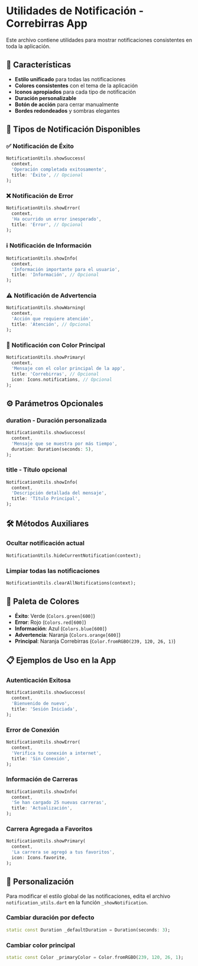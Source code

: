 # Utilidades de Notificación - Correbirras App

Este archivo contiene utilidades para mostrar notificaciones consistentes en toda la aplicación.

## 🎨 **Características**

- **Estilo unificado** para todas las notificaciones
- **Colores consistentes** con el tema de la aplicación
- **Iconos apropiados** para cada tipo de notificación
- **Duración personalizable**
- **Botón de acción** para cerrar manualmente
- **Bordes redondeados** y sombras elegantes

## 📱 **Tipos de Notificación Disponibles**

### ✅ **Notificación de Éxito**
```dart
NotificationUtils.showSuccess(
  context,
  'Operación completada exitosamente',
  title: 'Éxito', // Opcional
);
```

### ❌ **Notificación de Error**
```dart
NotificationUtils.showError(
  context,
  'Ha ocurrido un error inesperado',
  title: 'Error', // Opcional
);
```

### ℹ️ **Notificación de Información**
```dart
NotificationUtils.showInfo(
  context,
  'Información importante para el usuario',
  title: 'Información', // Opcional
);
```

### ⚠️ **Notificación de Advertencia**
```dart
NotificationUtils.showWarning(
  context,
  'Acción que requiere atención',
  title: 'Atención', // Opcional
);
```

### 🎯 **Notificación con Color Principal**
```dart
NotificationUtils.showPrimary(
  context,
  'Mensaje con el color principal de la app',
  title: 'Correbirras', // Opcional
  icon: Icons.notifications, // Opcional
);
```

## ⚙️ **Parámetros Opcionales**

### **duration** - Duración personalizada
```dart
NotificationUtils.showSuccess(
  context,
  'Mensaje que se muestra por más tiempo',
  duration: Duration(seconds: 5),
);
```

### **title** - Título opcional
```dart
NotificationUtils.showInfo(
  context,
  'Descripción detallada del mensaje',
  title: 'Título Principal',
);
```

## 🛠️ **Métodos Auxiliares**

### **Ocultar notificación actual**
```dart
NotificationUtils.hideCurrentNotification(context);
```

### **Limpiar todas las notificaciones**
```dart
NotificationUtils.clearAllNotifications(context);
```

## 🎨 **Paleta de Colores**

- **Éxito**: Verde (`Colors.green[600]`)
- **Error**: Rojo (`Colors.red[600]`)
- **Información**: Azul (`Colors.blue[600]`)
- **Advertencia**: Naranja (`Colors.orange[600]`)
- **Principal**: Naranja Correbirras (`Color.fromRGBO(239, 120, 26, 1)`)

## 📋 **Ejemplos de Uso en la App**

### **Autenticación Exitosa**
```dart
NotificationUtils.showSuccess(
  context,
  'Bienvenido de nuevo',
  title: 'Sesión Iniciada',
);
```

### **Error de Conexión**
```dart
NotificationUtils.showError(
  context,
  'Verifica tu conexión a internet',
  title: 'Sin Conexión',
);
```

### **Información de Carreras**
```dart
NotificationUtils.showInfo(
  context,
  'Se han cargado 25 nuevas carreras',
  title: 'Actualización',
);
```

### **Carrera Agregada a Favoritos**
```dart
NotificationUtils.showPrimary(
  context,
  'La carrera se agregó a tus favoritos',
  icon: Icons.favorite,
);
```

## 🔧 **Personalización**

Para modificar el estilo global de las notificaciones, edita el archivo `notification_utils.dart` en la función `_showNotification`.

### **Cambiar duración por defecto**
```dart
static const Duration _defaultDuration = Duration(seconds: 3);
```

### **Cambiar color principal**
```dart
static const Color _primaryColor = Color.fromRGBO(239, 120, 26, 1);
```
